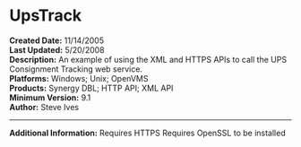 # UpsTrack<br />
**Created Date:** 11/14/2005<br />
**Last Updated:** 5/20/2008<br />
**Description:** An example of using the XML and HTTPS APIs to call the UPS Consignment Tracking web service.<br />
**Platforms:** Windows; Unix; OpenVMS<br />
**Products:** Synergy DBL; HTTP API; XML API<br />
**Minimum Version:** 9.1<br />
**Author:** Steve Ives
<hr>

**Additional Information:** Requires HTTPS
Requires OpenSSL to be installed

